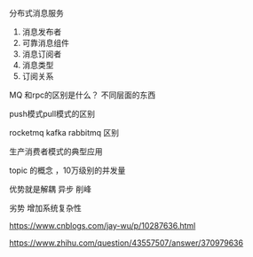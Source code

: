 分布式消息服务
1. 消息发布者
2. 可靠消息组件
3. 消息订阅者
4. 消息类型
5. 订阅关系

MQ 和rpc的区别是什么？ 
不同层面的东西

push模式pull模式的区别

rocketmq kafka rabbitmq 区别

生产消费者模式的典型应用

topic 的概念 ，10万级别的并发量

优势就是解耦 异步 削峰

劣势 增加系统复杂性

https://www.cnblogs.com/jay-wu/p/10287636.html

https://www.zhihu.com/question/43557507/answer/370979636